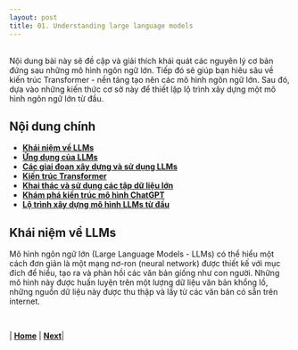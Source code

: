 ```yaml
---
layout: post
title: 01. Understanding large language models
---
```


<br>
Nội dung bài này sẽ đề cập và giải thích khái quát các nguyên lý cơ bản đứng sau những mô hình ngôn ngữ lớn. Tiếp đó sẽ giúp bạn hiêu sâu về kiến trúc Transformer - nền tảng tạo nên các mô hình ngôn ngữ lớn. Sau đó, dựa vào những kiến thức cơ sở này để thiết lập lộ trình xây dựng một mô hình ngôn ngữ lớn từ đầu.

## Nội dung chính

+ [**Khái niệm về LLMs**](#khái-niệm-về-llms)
+ [**Ứng dụng của LLMs**](#nội-dung-chính)
+ [**Các giai đoạn xây dựng và sử dụng LLMs**]()
+ [**Kiến trúc Transformer**]()
+ [**Khai thác và sử dụng các tập dữ liệu lớn**]()
+ [**Khám phá kiến trúc mô hình ChatGPT**]()
+ [**Lộ trình xây dựng mô hình LLMs từ đầu**]() 


## Khái niệm về LLMs

Mô hình ngôn ngữ lớn (Large Language Models - LLMs) có thể hiểu một cách đơn giản là một mạng nơ-ron (neural network) được thiết kế với mục đích để hiểu, tạo ra và phản hồi các văn bản giống như con người. Những mô hình này được huấn luyện trên một lượng dữ liệu văn bản khổng lồ, những nguồn dữ liệu này được thu thập và lấy từ các văn bản có sẵn trên internet. 



<br/>

 | [**Home**](../) | [**Next**](../../representation/directed/)|